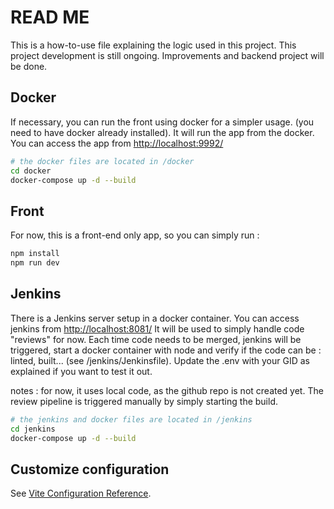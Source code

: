 # READ ME

This is a how-to-use file explaining the logic used in this project. This project development is still ongoing. Improvements and backend project will be done.

## Docker

If necessary, you can run the front using docker for a simpler usage. (you need to have docker already installed).
It will run the app from the docker. You can access the app from [http://localhost:9992/](http://localhost:9992/)

```sh
# the docker files are located in /docker
cd docker
docker-compose up -d --build
```

## Front
For now, this is a front-end only app, so you can simply run :

```sh
npm install
npm run dev
```

## Jenkins
There is a Jenkins server setup in a docker container. You can access jenkins from [http://localhost:8081/](http://localhost:8081/) It will be used to simply handle code "reviews" for now. Each time code needs to be merged, jenkins will be triggered, start a docker container with node and verify if the code can be : linted, built... (see /jenkins/Jenkinsfile). Update the .env with your GID as explained if you want to test it out.

notes : for now, it uses local code, as the github repo is not created yet. The review pipeline is triggered manually by simply starting the build.

```sh
# the jenkins and docker files are located in /jenkins
cd jenkins
docker-compose up -d --build
```

## Customize configuration

See [Vite Configuration Reference](https://vitejs.dev/config/).